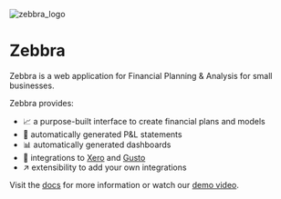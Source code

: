 ![zebbra_logo](https://user-images.githubusercontent.com/50983452/184530034-5903474f-a685-414d-8799-8024ef9ba42e.png)

# Zebbra

Zebbra is a web application for Financial Planning & Analysis for small businesses.

Zebbra provides:

- 📈 a purpose-built interface to create financial plans and models
- 📝 automatically generated P&L statements
- 📊 automatically generated dashboards
- 🔗 integrations to [Xero](https://www.xero.com/) and [Gusto](https://gusto.com/)
- ↗️ extensibility to add your own integrations

Visit the [docs](https://leo-pfeiffer.github.io/zebbra/) for more information or watch our [demo video](https://youtu.be/bYLdyrwtQz8).
